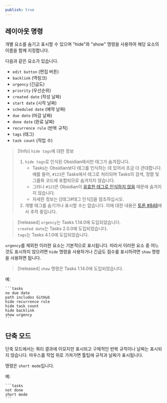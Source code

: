 ```yaml
---
publish: true
---
```


## 레이아웃 명령

개별 요소를 숨기고 표시할 수 있으며 "hide"와 "show" 명령을 사용하여 해당 요소의 이름을 함께 지정합니다.

다음과 같은 요소가 있습니다.

- `edit button` (편집 버튼)
- `backlink` (역링크)
- `urgency` (긴급도)
- `priority` (우선순위)
- `created date` (작성 날짜)
- `start date` (시작 날짜)
- `scheduled date` (예약 날짜)
- `due date` (마감 날짜)
- `done date` (완료 날짜)
- `recurrence rule` (반복 규칙)
- `tags` (태그)
- `task count` (작업 수)

> [!Info] `hide tags`에 대한 정보
>
> 1. `hide tags`로 인식된 Obsidian에서만 태그가 숨겨집니다.
>     - Tasks는 Obsidian보다 태그를 인식하는 데 있어서 조금 더 관대합니다. 예를 들어, `#123`은 Tasks에서 태그로 처리되며 Tasks의 검색, 정렬 및 그룹화 코드에 포함되므로 숨겨지지 않습니다.
>     - 그러나 `#123`은 Obsidian이 [유효한 태그로 인식하지 않음](https://help.obsidian.md/ko/Editing+and+formatting/Tags#%ED%83%9C%EA%B7%B8+%ED%94%8C%EB%9F%AC%EC%8A%A4) 때문에 숨겨지지 않습니다.
>     - 자세한 정보는 [[태그#태그 인식]]을 참조하십시오.
> 2. 개별 태그를 숨기거나 표시할 수는 없습니다. 이에 대한 내용은 [토론 #848](https://github.com/obsidian-tasks-group/obsidian-tasks/discussions/848)에서 추적 중입니다.

> [!released]
> `urgency`는 Tasks 1.14.0에 도입되었습니다.<br>
> `created date`는 Tasks 2.0.0에 도입되었습니다.<br>
> `tags`는 Tasks 4.1.0에 도입되었습니다.

`urgency`를 제외한 이러한 요소는 기본적으로 표시됩니다. 따라서 이러한 요소 중 어느 것도 표시하지 않으려면 `hide` 명령을 사용하거나 긴급도 점수를 표시하려면 `show` 명령을 사용하면 됩니다.

> [!released]
> `show` 명령은 Tasks 1.14.0에 도입되었습니다.

예:

    ```tasks
    no due date
    path includes GitHub
    hide recurrence rule
    hide task count
    hide backlink
    show urgency
    ```


## 단축 모드

단축 모드에서는 쿼리 결과에 이모지만 표시되고 구체적인 반복 규칙이나 날짜는 표시되지 않습니다.
마우스를 작업 위로 가져가면 툴팁에 규칙과 날짜가 표시됩니다.

명령은 `short mode`입니다.

예:

    ```tasks
    not done
    short mode
    ```
